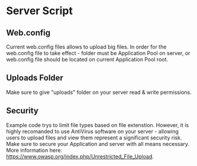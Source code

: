 # Server Script

## Web.config

Current web.config files allows to upload big files.
In order for the web.config file to take effect - folder must be Application Pool on server, or web.config file should be located on current Application Pool root.

## Uploads Folder

Make sure to give "uploads" folder on your server read & write permissions.

## Security

Example code trys to limit file types based on file extenstion.
However, it is highly recomanded to use AntiVirus software on your server - allowing users to upload files and view them represent a significant security risk.
Make sure to secure your Application and server with all means necessary.
More information here: https://www.owasp.org/index.php/Unrestricted_File_Upload.
